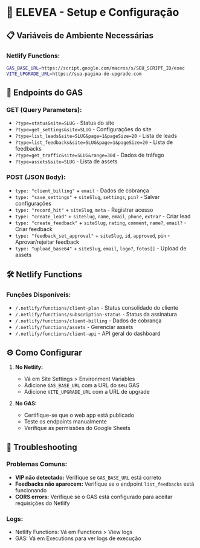 # 🚀 ELEVEA - Setup e Configuração

## 📋 Variáveis de Ambiente Necessárias

### **Netlify Functions:**
```bash
GAS_BASE_URL=https://script.google.com/macros/s/SEU_SCRIPT_ID/exec
VITE_UPGRADE_URL=https://sua-pagina-de-upgrade.com
```

## 🔗 Endpoints do GAS

### **GET (Query Parameters):**
- `?type=status&site=SLUG` - Status do site
- `?type=get_settings&site=SLUG` - Configurações do site
- `?type=list_leads&site=SLUG&page=1&pageSize=20` - Lista de leads
- `?type=list_feedbacks&site=SLUG&page=1&pageSize=20` - Lista de feedbacks
- `?type=get_traffic&site=SLUG&range=30d` - Dados de tráfego
- `?type=assets&site=SLUG` - Lista de assets

### **POST (JSON Body):**
- `type: "client_billing"` + `email` - Dados de cobrança
- `type: "save_settings"` + `siteSlug`, `settings`, `pin?` - Salvar configurações
- `type: "record_hit"` + `siteSlug`, `meta` - Registrar acesso
- `type: "create_lead"` + `siteSlug`, `name`, `email`, `phone`, `extra?` - Criar lead
- `type: "create_feedback"` + `siteSlug`, `rating`, `comment`, `name?`, `email?` - Criar feedback
- `type: "feedback_set_approval"` + `siteSlug`, `id`, `approved`, `pin` - Aprovar/rejeitar feedback
- `type: "upload_base64"` + `siteSlug`, `email`, `logo?`, `fotos[]` - Upload de assets

## 🛠️ Netlify Functions

### **Funções Disponíveis:**
- `/.netlify/functions/client-plan` - Status consolidado do cliente
- `/.netlify/functions/subscription-status` - Status da assinatura
- `/.netlify/functions/client-billing` - Dados de cobrança
- `/.netlify/functions/assets` - Gerenciar assets
- `/.netlify/functions/client-api` - API geral do dashboard

## ⚙️ Como Configurar

1. **No Netlify:**
   - Vá em Site Settings > Environment Variables
   - Adicione `GAS_BASE_URL` com a URL do seu GAS
   - Adicione `VITE_UPGRADE_URL` com a URL de upgrade

2. **No GAS:**
   - Certifique-se que o web app está publicado
   - Teste os endpoints manualmente
   - Verifique as permissões do Google Sheets

## 🐛 Troubleshooting

### **Problemas Comuns:**
- **VIP não detectado:** Verifique se `GAS_BASE_URL` está correto
- **Feedbacks não aparecem:** Verifique se o endpoint `list_feedbacks` está funcionando
- **CORS errors:** Verifique se o GAS está configurado para aceitar requisições do Netlify

### **Logs:**
- Netlify Functions: Vá em Functions > View logs
- GAS: Vá em Executions para ver logs de execução
